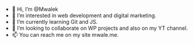 - 👋 Hi, I’m @Mwalek
- 👀 I’m interested in web development and digital marketing.
- 🌱 I’m currently learning Git and JS.
- 💞️ I’m looking to collaborate on WP projects and also on my YT channel.
- 📫 You can reach me on my site mwale.me.

<!---
Mwalek/Mwalek is a ✨ special ✨ repository because its `README.md` (this file) appears on your GitHub profile.
You can click the Preview link to take a look at your changes.
--->
